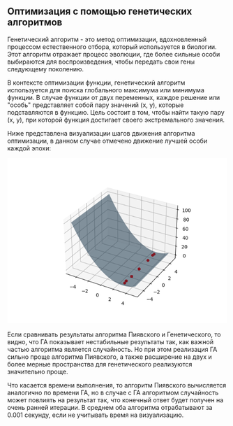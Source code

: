 ## Оптимизация с помощью генетических алгоритмов

Генетический алгоритм - это метод оптимизации, вдохновленный процессом естественного отбора, который используется в биологии. Этот алгоритм отражает процесс эволюции, где более сильные особи выбираются для воспроизведения, чтобы передать свои гены следующему поколению.

В контексте оптимизации функции, генетический алгоритм используется для поиска глобального максимума или минимума функции. В случае функции от двух переменных, каждое решение или "особь" представляет собой пару значений (x, y), которые подставляются в функцию. Цель состоит в том, чтобы найти такую пару (x, y), при которой функция достигает своего экстремального значения.

Ниже представлена визуализации шагов движения алгоритма оптимизации, в данном случае отмечено движение лучшей особи каждой эпохи:

![image](./example.png)

Если сравнивать результаты алгоритма Пиявского и Генетического, то видно, что ГА показывает нестабильные результаты так, как 
важной частью алгоритма является случайность. Но при этом реализация ГА сильно проще алгоритма Пиявского, а также расширение на двух и более мерные пространства для 
генетического реализуются значительно проще.

Что касается времени выполнения, то алгоритм Пиявского вычисляется аналогично по времени ГА, но в случае с ГА алгоритмом 
случайность может повлиять на результат так, что конечный ответ будет получен на очень ранней итерации. В среднем оба алгоритма
отрабатывают за 0.001 секунду, если не учитывать время на визуализацию.